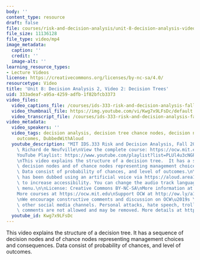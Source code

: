 ```yaml
---
body: ''
content_type: resource
draft: false
file: courses/risk-and-decision-analysis/unit-8-decision-analysis-video-2_360p_16_9.mp4
file_size: 11136128
file_type: video/mp4
image_metadata:
  caption: ''
  credit: ''
  image-alt: ''
learning_resource_types:
- Lecture Videos
license: https://creativecommons.org/licenses/by-nc-sa/4.0/
resourcetype: Video
title: 'Unit 8: Decision Analysis 2, Video 2: Decision Trees'
uid: 333adeaf-a95a-4259-adfb-1f82bfcb3373
video_files:
  video_captions_file: /courses/ids-333-risk-and-decision-analysis-fall-2021/1isY0tVSiRX_9ahzrCl6SurUjnVpbkLC4_transcript.webvtt
  video_thumbnail_file: https://img.youtube.com/vi/Kwg7x9LFsDc/default.jpg
  video_transcript_file: /courses/ids-333-risk-and-decision-analysis-fall-2021/1isY0tVSiRX_9ahzrCl6SurUjnVpbkLC4_transcript.pdf
video_metadata:
  video_speakers: ''
  video_tags: decision analysis, decision tree chance nodes, decision nodes, probabilities,
    outcomes, DubbedWithAloud
  youtube_description: "MIT IDS.333 Risk and Decision Analysis, Fall 2021\nInstructor:\
    \ Richard de Neufville\nView the complete course: https://ocw.mit.edu/courses/ids-333-risk-and-decision-analysis-fall-2021/\n\
    YouTube Playlist: https://www.youtube.com/playlist?list=PLUl4u3cNGP62jwhTqp8_1kwrkDkxZhpQC\n\
    \nThis video explains the structure of a decision tree.  It has a sequence of\
    \ decision nodes and of chance nodes representing management choices and consequences.\
    \ Data consist of probability of chances, and level of outcomes.\n\nThis video\
    \ has been dubbed using an artificial voice via https://aloud.area120.google.com\
    \ to increase accessibility. You can change the audio track language in the Settings\
    \ menu.\n\nLicense: Creative Commons BY-NC-SA\nMore information at https://ocw.mit.edu/terms\n\
    More courses at https://ocw.mit.edu\nSupport OCW at http://ow.ly/a1If50zVRlQ\n\
    \nWe encourage constructive comments and discussion on OCW\u2019s YouTube and\
    \ other social media channels. Personal attacks, hate speech, trolling, and inappropriate\
    \ comments are not allowed and may be removed. More details at https://ocw.mit.edu/comments."
  youtube_id: Kwg7x9LFsDc
---
```

This video explains the structure of a decision tree. It has a sequence of decision nodes and of chance nodes representing management choices and consequences. Data consist of probability of chances, and level of outcomes.